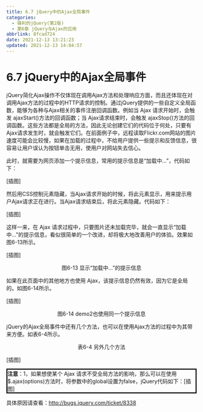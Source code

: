 ```yaml
---
title: 6.7 jQuery中的Ajax全局事件
categories:
  - 锋利的jQuery(第2版)
  - 第6章 jQuery与Ajax的应用
abbrlink: 8fcad724
date: 2021-12-13 13:21:23
updated: 2021-12-13 14:04:57
---
```

# 6.7 jQuery中的Ajax全局事件
jQuery简化Ajax操作不仅体现在调用Ajax方法和处理响应方面，而且还体现在对调用Ajax方法的过程中的HTTP请求的控制。通过jQuery提供的一些自定义全局函数，能够为各种与Ajax相关的事件注册回调函数。例如当 Ajax 请求开始时，会触发 ajaxStart()方法的回调函数；当 Ajax请求结束时，会触发 ajaxStop()方法的回调函数。这些方法都是全局的方法，因此无论创建它们的代码位于何处，只要有Ajax请求发生时，就会触发它们。在前面例子中，远程读取Flickr.com网站的图片速度可能会比较慢，如果在加载的过程中，不给用户提供一些提示和反馈信息，很容易让用户误认为按钮单击无用，使用户对网站失去信心。

此时，就需要为网页添加一个提示信息，常用的提示信息是“加载中...”，代码如下：

[插图]

然后用CSS控制元素隐藏，当Ajax请求开始的时候，将此元素显示，用来提示用户Ajax请求正在进行。当Ajax请求结束后，将此元素隐藏。代码如下：

[插图]

这样一来，在 Ajax 请求过程中，只要图片还未加载完毕，就会一直显示“加载中...”的提示信息，看似很简单的一个改进，却将极大地改善用户的体验。效果如图6-13所示。

[插图]

<center>图6-13 显示“加载中...”的提示信息</center>

如果在此页面中的其他地方也使用 Ajax，该提示信息仍然有效，因为它是全局的。如图6-14所示。

[插图]

<center>图6-14 demo2也使用同一个提示信息</center>

jQuery的Ajax全局事件中还有几个方法，也可以在使用Ajax方法的过程中为其带来方便。如表6-4所示。

<center>表6-4 另外几个方法</center>


[插图]

<div style="border-style:solid;"><strong>注意</strong>：1，如果想使某个 Ajax 请求不受全局方法的影响，那么可以在使用$.ajax(options)方法时，将参数中的global设置为false，jQuery代码如下：[插图]</div>

具体原因请查看：http://bugs.jquery.com/ticket/8338
